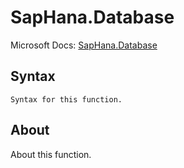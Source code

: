 # SapHana.Database

Microsoft Docs: [SapHana.Database](https://docs.microsoft.com/en-us/powerquery-m/saphana-database)

## Syntax

```
Syntax for this function.
```

## About

About this function.


